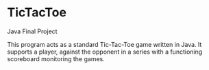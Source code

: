 # TicTacToe
Java Final Project

This program acts as a standard Tic-Tac-Toe game written in Java. 
It supports a player, against the opponent in a series with a functioning scoreboard monitoring the games.

